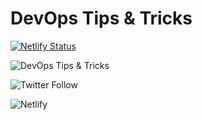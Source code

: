 # DevOps Tips & Tricks

[![Netlify Status](https://api.netlify.com/api/v1/badges/77f165dd-c2b0-4bc6-9627-9d47fb9c0076/deploy-status)](https://app.netlify.com/sites/devopstips/deploys)

![DevOps Tips & Tricks](https://user-images.githubusercontent.com/118744/109958381-37ced400-7cf7-11eb-88f8-91eb25a6df95.png)

![Twitter Follow](https://img.shields.io/twitter/follow/devops_tips?style=social)

![Netlify](https://img.shields.io/netlify/77f165dd-c2b0-4bc6-9627-9d47fb9c0076)
